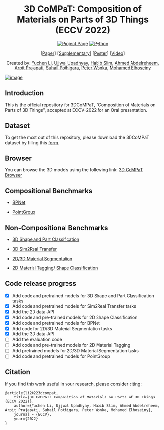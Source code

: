 <div align="center">

# 3D CoMPaT: Composition of Materials on Parts of 3D Things (ECCV 2022)

[![Project Page](https://img.shields.io/badge/Project%20Page-red)](https://3dcompat-dataset.org/)
[![Python](https://img.shields.io/badge/Python-3.7.0-blue?logo=python&logoColor=white)](https://www.python.org/)

<!-- [![License: MIT](https://img.shields.io/badge/License-MIT-green.svg)](https://opensource.org/licenses/MIT) -->


\[[Paper](https://3dcompat-dataset.org/pdf/paper.pdf)\] \[[Supplementary](https://3dcompat-dataset.org/pdf/supplementary.pdf)\] \[[Poster](https://3dcompat-dataset.org/pdf/poster.pdf)\] \[[Video](https://www.youtube.com/watch?v=DT6I1EYqzis)\]

<!--[![arXiv](https://img.shields.io/badge/arXiv-1234.56789-b31b1b.svg?style=plastic)]-->
Created by: [Yuchen Li](http://liyc.tech/), [Ujjwal Upadhyay](https://ujjwal9.com/), [Habib Slim](https://habibslim.github.io/), [Ahmed Abdelreheem](https://samir55.github.io/), [Arpit Prajapati](https://www.polynine.com/), [Suhail Pothigara](https://www.polynine.com/), [Peter Wonka](https://peterwonka.net/), [Mohamed Elhoseiny](http://www.mohamed-elhoseiny.com/)
</div>

[![image](https://user-images.githubusercontent.com/38585175/182629905-812f1c6f-8906-4485-9710-760cff150df1.png)](https://www.youtube.com/watch?v=DT6I1EYqzis)

## Introduction
This is the official repository for 3DCoMPaT, "Composition of Materials on Parts of 3D Things", accepted at ECCV-2022 for an Oral presentation. 

## Dataset
To get the most out of this repository, please download the 3DCoMPaT dataset by filling this [form](https://docs.google.com/forms/d/e/1FAIpQLSeOxWVkVNdXz-nCfFIWOeOARc_Atk9fi5PSIKw1Ib1cr3ENpA/viewform?fbzx=-7103523806700241333).

## Browser
You can browse the 3D models using the following link: [3D CoMPaT Browser](http://54.235.12.220:50/index.html)

## Compositional Benchmarks

- [BPNet](./BPNet)

- [PointGroup](./PointGroup)

## Non-Compositional Benchmarks

- [3D Shape and Part Classification](./3D_Cls_PartSeg)

- [3D Sim2Real Transfer](./3D_Cls_PartSeg)

- [2D/3D Material Segmentation](./BPNet/#Mark)

- [2D Material Tagging/ Shape Classification](./2D/)


## Code release progress
- [x] Add code and pretrained models for 3D Shape and Part Classification tasks
- [x] Add code and pretrained models for Sim2Real Transfer tasks
- [x] Add the 2D data-API
- [x] Add code and pre-trained models for 2D Shape Classification
- [x] Add code and pretrained models for BPNet
- [x] Add code for 2D/3D Material Segmentation tasks
- [x] Add the 3D data-API
- [ ] Add the evaluation code
- [ ] Add code and pre-trained models for 2D Material Tagging
- [ ] Add pretrained models for 2D/3D Material Segmentation tasks
- [ ] Add code and pretrained models for PointGroup

## Citation
If you find this work useful in your research, please consider citing:

```
@article{li20223dcompat,
    title={3D CoMPaT: Composition of Materials on Parts of 3D Things (ECCV 2022)},
    author={Yuchen Li, Ujjwal Upadhyay, Habib Slim, Ahmed Abdelreheem, Arpit Prajapati, Suhail Pothigara, Peter Wonka, Mohamed Elhoseiny},
    journal = {ECCV},
    year={2022}
}
```
